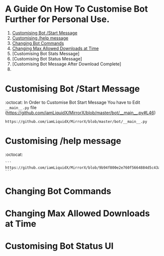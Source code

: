 # A Guide On How To Customise Bot Further for Personal Use.

1. [Customising Bot /Start Message](https://github.com/destiny6520/modification#Customising-Bot-Start-Message)
2. [Customising /help message](https://github.com/destiny6520/modification#Changing-Bot-Commands)
3. [Changing Bot Commands](https://github.com/destiny6520/modification#Changing-Bot-Commands)
4. [Changing Max Allowed Downloads at Time](https://github.com/destiny6520/modification#Changing-Max-Allowed-Downloads-at-Time)
5. [Customising Bot Stats Message]
6. [Customising Bot Status Message]
7. [Customising Bot Message After Download Complete]
8. 


# Customising Bot /Start Message
:octocat: In Order to Customise Bot Start Message You have to Edit `__main__.py` file (https://github.com/iamLiquidX/MirrorX/blob/master/bot/__main__.py#L46)

```
https://github.com/iamLiquidX/MirrorX/blob/master/bot/__main__.py
```

# Customising /help message
:octocat: 

    ```
    https://github.com/iamLiquidX/MirrorX/blob/9b94f800e2e760f5664884d5c43a5dc6e8f55ce4/bot/__main__.py#L78
    ```

# Changing Bot Commands
# Changing Max Allowed Downloads at Time
# Customising Bot Status UI
